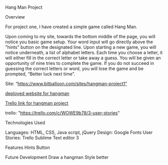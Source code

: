 Hang Man Project

Overview

For project one, I have created a simple game called Hang Man.

Upon coming to my site, towards the bottom middle of the page, you will notice you basic game setup. Your word input will go directly above the "hints" button on the designated line. Upon starting a new game, you will notice underneath, a list of alphabet letters. Each time you choose a letter, it will either fill in the correct letter or take away a guess. You will be given an opportunity of nine tries to complete the game. If you do not succeed in guessing the correct letters or word, you will lose the game and be prompted, “Better luck next time”.

Site: “https://www.bitballoon.com/sites/hangman-project1”

[deployed website for hangman](https://www.bitballoon.com/sites/hangman-project1)

[Trello link for hangman project](https://trello.com/b/jUEZVTtD/hang-man)

trello: "https://trello.com/c/WOWE9b78/3-user-stories"


Technologies Used

Languages: HTML, CSS, Java script, jQuery
 Design: Google Fonts
User Stories:  Trello
Sublime Text editor 3


Features
Hints Button



Future Development
Draw a hangman
Style better
